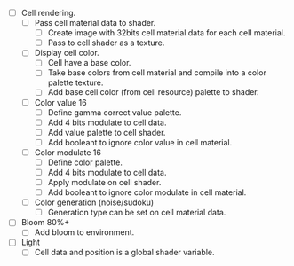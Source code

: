 - [ ] Cell rendering.
    - [ ] Pass cell material data to shader.
        - [ ] Create image with 32bits cell material data for each cell material.
        - [ ] Pass to cell shader as a texture.
    - [ ] Display cell color.
    	- [ ] Cell have a base color.
		- [ ] Take base colors from cell material and compile into a color palette texture.
		- [ ] Add base cell color (from cell resource) palette to shader.
    - [ ] Color value 16
		- [ ] Define gamma correct value palette.
		- [ ] Add 4 bits modulate to cell data.
		- [ ] Add value palette to cell shader.
		- [ ] Add booleant to ignore color value in cell material.
    - [ ] Color modulate 16
        - [ ] Define color palette.
        - [ ] Add 4 bits modulate to cell data.
        - [ ] Apply modulate on cell shader.
        - [ ] Add booleant to ignore color modulate in cell material.
    - [ ] Color generation (noise/sudoku)
        - [ ] Generation type can be set on cell material data.
- [ ] Bloom 80%+
    - [ ] Add bloom to environment.
- [ ] Light
    - [ ] Cell data and position is a global shader variable.